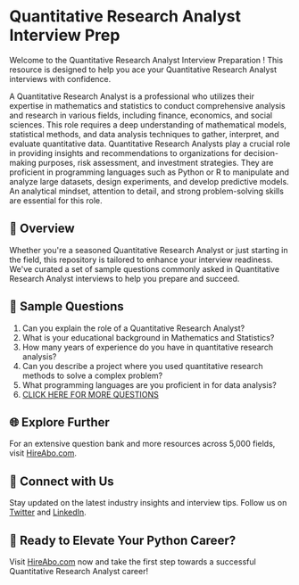 # Quantitative Research Analyst Interview Prep

Welcome to the Quantitative Research Analyst Interview Preparation ! This resource is designed to help you ace your Quantitative Research Analyst interviews with confidence.

A Quantitative Research Analyst is a professional who utilizes their expertise in mathematics and statistics to conduct comprehensive analysis and research in various fields, including finance, economics, and social sciences. This role requires a deep understanding of mathematical models, statistical methods, and data analysis techniques to gather, interpret, and evaluate quantitative data. Quantitative Research Analysts play a crucial role in providing insights and recommendations to organizations for decision-making purposes, risk assessment, and investment strategies. They are proficient in programming languages such as Python or R to manipulate and analyze large datasets, design experiments, and develop predictive models. An analytical mindset, attention to detail, and strong problem-solving skills are essential for this role.

## 🚀 Overview

Whether you're a seasoned Quantitative Research Analyst or just starting in the field, this repository is tailored to enhance your interview readiness. We've curated a set of sample questions commonly asked in Quantitative Research Analyst interviews to help you prepare and succeed.

## 📝 Sample Questions

1. Can you explain the role of a Quantitative Research Analyst?
2. What is your educational background in Mathematics and Statistics?
3. How many years of experience do you have in quantitative research analysis?
4. Can you describe a project where you used quantitative research methods to solve a complex problem?
5. What programming languages are you proficient in for data analysis?
6. [CLICK HERE FOR MORE QUESTIONS](https://hireabo.com/job/19_3_11/Quantitative%20Research%20Analyst)

## 🌐 Explore Further

For an extensive question bank and more resources across 5,000 fields, visit [HireAbo.com](https://www.hireabo.com).

## 📱 Connect with Us

Stay updated on the latest industry insights and interview tips. Follow us on [Twitter](https://twitter.com/hireabo) and [LinkedIn](https://www.linkedin.com/in/hire-abo-3609972a8/).

## 🚀 Ready to Elevate Your Python Career?

Visit [HireAbo.com](https://www.hireabo.com) now and take the first step towards a successful Quantitative Research Analyst career!